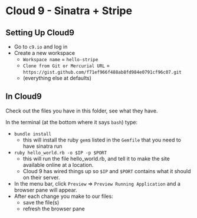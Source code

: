 # Cloud 9 - Sinatra + Stripe

## Setting Up Cloud9
- Go to `c9.io` and log in
- Create a new workspace
  - `Workspace name` = `hello-stripe`
  - `Clone from Git or Mercurial URL` = `https://gist.github.com/f71ef966f488ab8fd984e0791cf96c07.git`
  - (everything else at defaults)


## In Cloud9
Check out the files you have in this folder, see what they have.

In the terminal (at the bottom where it says `bash`) type:
- `bundle install`
  - this will install the ruby `gem`s listed in the `Gemfile` that you need to have sinatra run
- `ruby hello_world.rb -o $IP -p $PORT`
  - this will run the file hello_world.rb, and tell it to make the site available online at a location.
  - Cloud 9 has wired things up so `$IP` and `$PORT` contains what it should on their server.
- In the menu bar, click `Preview` => `Preview Running Application` and a browser pane will appear.
- After each change you make to our files:
  - save the file(s)
  - refresh the browser pane

